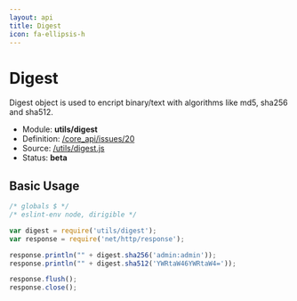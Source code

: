 ```yaml
---
layout: api
title: Digest
icon: fa-ellipsis-h
---
```


Digest
===

Digest object is used to encript binary/text with algorithms like md5, sha256 and sha512.

- Module: **utils/digest**
- Definition: [/core_api/issues/20](https://github.com/dirigiblelabs/core_api/issues/20)
- Source: [/utils/digest.js](https://github.com/dirigiblelabs/core_api/blob/master/core_api/ScriptingServices/utils/digest.js)
- Status: **beta**

Basic Usage
---

```javascript
/* globals $ */
/* eslint-env node, dirigible */

var digest = require('utils/digest');
var response = require('net/http/response');

response.println("" + digest.sha256('admin:admin'));
response.println("" + digest.sha512('YWRtaW46YWRtaW4='));

response.flush();
response.close();
```
